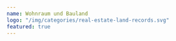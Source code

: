 ```yaml
---
name: Wohnraum und Bauland
logo: "/img/categories/real-estate-land-records.svg"
featured: true
---
```

